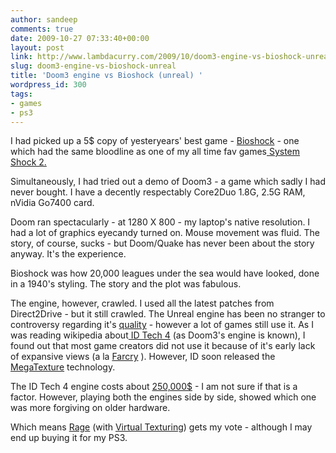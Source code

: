 ```yaml
---
author: sandeep
comments: true
date: 2009-10-27 07:33:40+00:00
layout: post
link: http://www.lambdacurry.com/2009/10/doom3-engine-vs-bioshock-unreal/
slug: doom3-engine-vs-bioshock-unreal
title: 'Doom3 engine vs Bioshock (unreal) '
wordpress_id: 300
tags:
- games
- ps3
---
```


I had picked up a 5$ copy of yesteryears' best game - [Bioshock](http://en.wikipedia.org/wiki/BioShock) - one which had the same bloodline as one of my all time fav games[ System Shock 2.](http://en.wikipedia.org/wiki/System_Shock_2)

Simultaneously, I had tried out a demo of Doom3 - a game which sadly I had never bought. I have a decently respectably Core2Duo 1.8G, 2.5G RAM, nVidia Go7400 card.

Doom ran spectacularly - at 1280 X 800 - my laptop's native resolution. I had a lot of graphics eyecandy turned on. Mouse movement was fluid. The story, of course, sucks - but Doom/Quake has never been about the story anyway. It's the experience.

Bioshock was how 20,000 leagues under the sea would have looked, done in a 1940's styling. The story and the plot was fabulous.

The engine, however, crawled. I used all the latest patches from Direct2Drive - but it still crawled. The Unreal engine has been no stranger to controversy regarding it's [quality](http://kotaku.com/gaming/busted/unreal-engine-3-half+baked-broken-and-late-280548.php) - however a lot of games still use it. As I was reading wikipedia about[ ID Tech 4](http://en.wikipedia.org/wiki/Id_Tech_4) (as Doom3's engine is known), I found out that most game creators did not use it because of it's early lack of expansive views (a la [Farcry](http://en.wikipedia.org/wiki/Far_Cry) ). However, ID soon released the [MegaTexture](http://en.wikipedia.org/wiki/Megatexture) technology.

The ID Tech 4 engine costs about [250,000$](http://www.idsoftware.com/business/idtech4/) - I am not sure if that is a factor. However, playing both the engines side by side, showed which one was more forgiving on older hardware.

Which means [Rage](http://en.wikipedia.org/wiki/Rage_(video_game)) (with [Virtual Texturing](http://en.wikipedia.org/wiki/Megatexture#Virtual_Texturing)) gets my vote - although I may end up buying it for my PS3.
